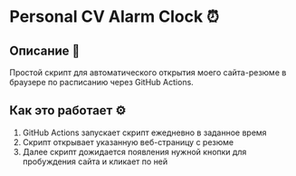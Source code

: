 # Personal CV Alarm Clock ⏰

## Описание 📄

Простой скрипт для автоматического открытия моего сайта-резюме в браузере по расписанию через GitHub Actions.

## Как это работает ⚙️

1. GitHub Actions запускает скрипт ежедневно в заданное время
2. Скрипт открывает указанную веб-страницу с резюме
3. Далее скрипт дожидается появления нужной кнопки для пробуждения сайта и кликает по ней
